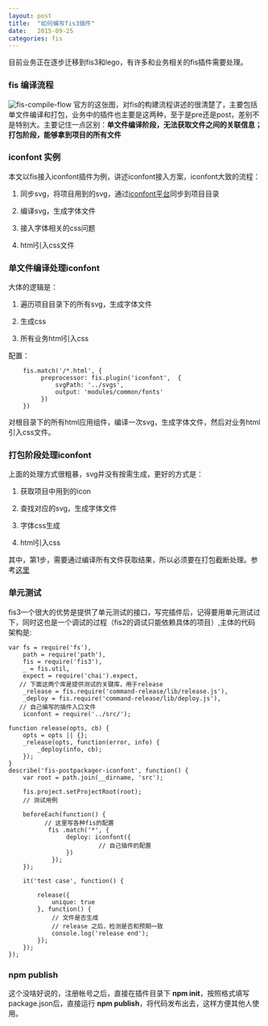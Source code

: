 ```yaml
---
layout: post
title:  "如何编写fis3插件"
date:   2015-09-25
categories: fis
---
```

目前业务正在逐步迁移到fis3和lego，有许多和业务相关的fis插件需要处理。

### fis 编译流程

![fis-compile-flow](https://cloud.githubusercontent.com/assets/3880323/10098419/c00bd326-63b3-11e5-9c15-b9bbf3eb27a0.png)
官方的这张图，对fis的构建流程讲述的很清楚了，主要包括单文件编译和打包，业务中的插件也主要是这两种，至于是pre还是post，差别不是特别大。主要记住一点区别：**单文件编译阶段，无法获取文件之间的关联信息；打包阶段，能够拿到项目的所有文件**

### iconfont 实例

本文以fis接入iconfont插件为例，讲述iconfont接入方案，iconfont大致的流程：

1. 同步svg，将项目用到的svg，通过[iconfont平台](http://iconfont.imweb.io)同步到项目目录

2. 编译svg，生成字体文件

3. 接入字体相关的css问题

4. html引入css文件

### 单文件编译处理iconfont

大体的逻辑是：

1. 遍历项目目录下的所有svg，生成字体文件

2. 生成css

3. 所有业务html引入css

配置：

```
    fis.match('/*.html', {
         preprocessor: fis.plugin('iconfont',  {
             svgPath: '../svgs',
             output: 'modules/common/fonts'
         })
    })
```
对根目录下的所有html应用组件，编译一次svg，生成字体文件，然后对业务html引入css文件。

### 打包阶段处理iconfont

上面的处理方式很粗暴，svg并没有按需生成，更好的方式是：

1. 获取项目中用到的icon

2. 查找对应的svg，生成字体文件

3. 字体css生成

4. html引入css

其中，第1步，需要通过编译所有文件获取结果，所以必须要在打包截断处理。参考[这里](https://github.com/haledeng/fis-postpackager-iconfont)


### 单元测试

fis3一个很大的优势是提供了单元测试的接口，写完插件后，记得要用单元测试过下，同时这也是一个调试的过程（fis2的调试只能依赖具体的项目）,主体的代码架构是:

```
var fs = require('fs'),
    path = require('path'),
    fis = require('fis3'),
    _ = fis.util,
    expect = require('chai').expect,
   // 下面这两个库是提供测试的关键库，用于release
    _release = fis.require('command-release/lib/release.js'),
    _deploy = fis.require('command-release/lib/deploy.js'),
   // 自己编写的插件入口文件
    iconfont = require('../src/');

function release(opts, cb) {
    opts = opts || {};
    _release(opts, function(error, info) {
        _deploy(info, cb);
    });
}
describe('fis-postpackager-iconfont', function() {
    var root = path.join(__dirname, 'src');

    fis.project.setProjectRoot(root);
    // 测试用例

    beforeEach(function() {
          // 这里写各种fis的配置
           fis .match('*', {
                deploy: iconfont({
                         // 自己插件的配置
                })
            });
    });

    it('test case', function() {

        release({
            unique: true
        }, function() {
            // 文件是否生成
            // release 之后，检测是否和预期一致
            console.log('release end');
        });
    });
});
```

### npm publish

这个没啥好说的，注册帐号之后，直接在插件目录下 **npm init**，按照格式填写package.json后，直接运行 **npm publish**，将代码发布出去，这样方便其他人使用。


